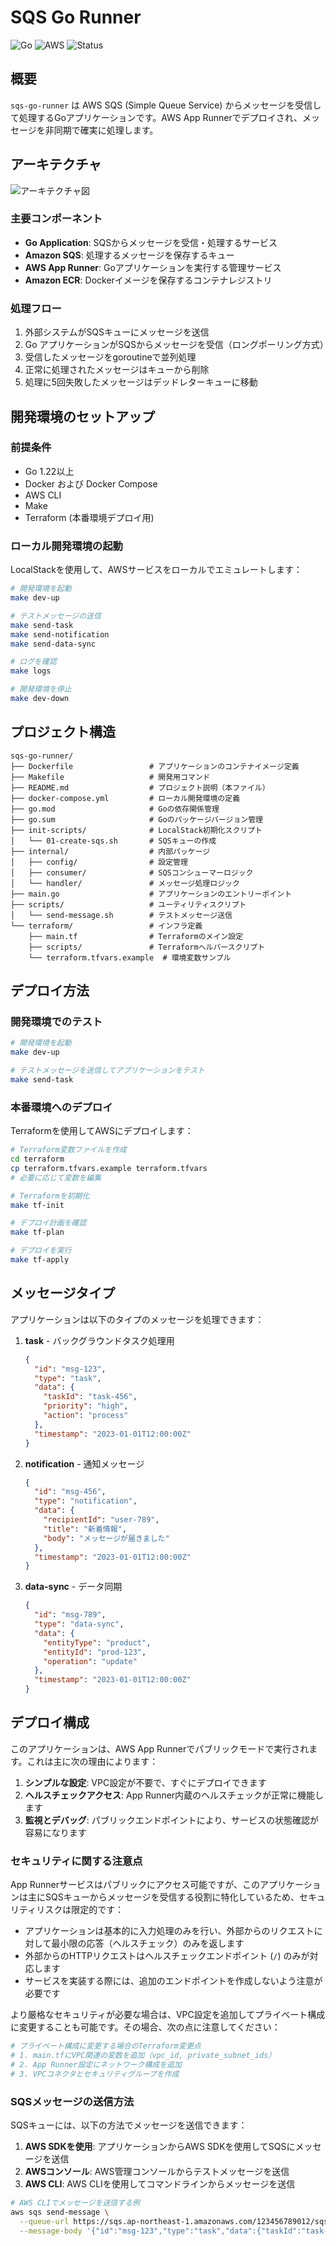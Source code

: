 # SQS Go Runner

![Go](https://img.shields.io/badge/Go-1.22-blue)
![AWS](https://img.shields.io/badge/AWS-SQS%20|%20AppRunner%20|%20ECR-orange)
![Status](https://img.shields.io/badge/Status-Active-green)

## 概要

`sqs-go-runner` は AWS SQS (Simple Queue Service) からメッセージを受信して処理するGoアプリケーションです。AWS App Runnerでデプロイされ、メッセージを非同期で確実に処理します。

## アーキテクチャ

![アーキテクチャ図](docs/architecture.svg)

### 主要コンポーネント

- **Go Application**: SQSからメッセージを受信・処理するサービス
- **Amazon SQS**: 処理するメッセージを保存するキュー
- **AWS App Runner**: Goアプリケーションを実行する管理サービス
- **Amazon ECR**: Dockerイメージを保存するコンテナレジストリ

### 処理フロー

1. 外部システムがSQSキューにメッセージを送信
2. Go アプリケーションがSQSからメッセージを受信（ロングポーリング方式）
3. 受信したメッセージをgoroutineで並列処理
4. 正常に処理されたメッセージはキューから削除
5. 処理に5回失敗したメッセージはデッドレターキューに移動

## 開発環境のセットアップ

### 前提条件

- Go 1.22以上
- Docker および Docker Compose
- AWS CLI
- Make
- Terraform (本番環境デプロイ用)

### ローカル開発環境の起動

LocalStackを使用して、AWSサービスをローカルでエミュレートします：

```bash
# 開発環境を起動
make dev-up

# テストメッセージの送信
make send-task
make send-notification
make send-data-sync

# ログを確認
make logs

# 開発環境を停止
make dev-down
```

## プロジェクト構造

```
sqs-go-runner/
├── Dockerfile                 # アプリケーションのコンテナイメージ定義
├── Makefile                   # 開発用コマンド
├── README.md                  # プロジェクト説明（本ファイル）
├── docker-compose.yml         # ローカル開発環境の定義
├── go.mod                     # Goの依存関係管理
├── go.sum                     # Goのパッケージバージョン管理
├── init-scripts/              # LocalStack初期化スクリプト
│   └── 01-create-sqs.sh       # SQSキューの作成
├── internal/                  # 内部パッケージ
│   ├── config/                # 設定管理
│   ├── consumer/              # SQSコンシューマーロジック
│   └── handler/               # メッセージ処理ロジック
├── main.go                    # アプリケーションのエントリーポイント
├── scripts/                   # ユーティリティスクリプト
│   └── send-message.sh        # テストメッセージ送信
└── terraform/                 # インフラ定義
    ├── main.tf                # Terraformのメイン設定
    ├── scripts/               # Terraformヘルパースクリプト
    └── terraform.tfvars.example  # 環境変数サンプル
```

## デプロイ方法

### 開発環境でのテスト

```bash
# 開発環境を起動
make dev-up

# テストメッセージを送信してアプリケーションをテスト
make send-task
```

### 本番環境へのデプロイ

Terraformを使用してAWSにデプロイします：

```bash
# Terraform変数ファイルを作成
cd terraform
cp terraform.tfvars.example terraform.tfvars
# 必要に応じて変数を編集

# Terraformを初期化
make tf-init

# デプロイ計画を確認
make tf-plan

# デプロイを実行
make tf-apply
```

## メッセージタイプ

アプリケーションは以下のタイプのメッセージを処理できます：

1. **task** - バックグラウンドタスク処理用
   ```json
   {
     "id": "msg-123",
     "type": "task",
     "data": {
       "taskId": "task-456",
       "priority": "high",
       "action": "process"
     },
     "timestamp": "2023-01-01T12:00:00Z"
   }
   ```

2. **notification** - 通知メッセージ
   ```json
   {
     "id": "msg-456",
     "type": "notification",
     "data": {
       "recipientId": "user-789",
       "title": "新着情報",
       "body": "メッセージが届きました"
     },
     "timestamp": "2023-01-01T12:00:00Z"
   }
   ```

3. **data-sync** - データ同期
   ```json
   {
     "id": "msg-789",
     "type": "data-sync",
     "data": {
       "entityType": "product",
       "entityId": "prod-123",
       "operation": "update"
     },
     "timestamp": "2023-01-01T12:00:00Z"
   }
   ```

## デプロイ構成

このアプリケーションは、AWS App Runnerでパブリックモードで実行されます。これは主に次の理由によります：

1. **シンプルな設定**: VPC設定が不要で、すぐにデプロイできます
2. **ヘルスチェックアクセス**: App Runner内蔵のヘルスチェックが正常に機能します
3. **監視とデバッグ**: パブリックエンドポイントにより、サービスの状態確認が容易になります

### セキュリティに関する注意点

App Runnerサービスはパブリックにアクセス可能ですが、このアプリケーションは主にSQSキューからメッセージを受信する役割に特化しているため、セキュリティリスクは限定的です：

- アプリケーションは基本的に入力処理のみを行い、外部からのリクエストに対して最小限の応答（ヘルスチェック）のみを返します
- 外部からのHTTPリクエストはヘルスチェックエンドポイント (`/`) のみが対応します
- サービスを実装する際には、追加のエンドポイントを作成しないよう注意が必要です

より厳格なセキュリティが必要な場合は、VPC設定を追加してプライベート構成に変更することも可能です。その場合、次の点に注意してください：

```bash
# プライベート構成に変更する場合のTerraform変更点
# 1. main.tfにVPC関連の変数を追加（vpc_id, private_subnet_ids）
# 2. App Runner設定にネットワーク構成を追加
# 3. VPCコネクタとセキュリティグループを作成
```

### SQSメッセージの送信方法

SQSキューには、以下の方法でメッセージを送信できます：

1. **AWS SDKを使用**: アプリケーションからAWS SDKを使用してSQSにメッセージを送信
2. **AWSコンソール**: AWS管理コンソールからテストメッセージを送信
3. **AWS CLI**: AWS CLIを使用してコマンドラインからメッセージを送信

```bash
# AWS CLIでメッセージを送信する例
aws sqs send-message \
  --queue-url https://sqs.ap-northeast-1.amazonaws.com/123456789012/sqs-go-runner-queue \
  --message-body '{"id":"msg-123","type":"task","data":{"taskId":"task-456"},"timestamp":"2023-01-01T12:00:00Z"}'
```
